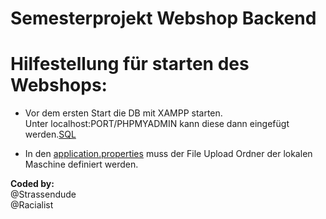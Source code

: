 # Semesterprojekt Webshop Backend


# Hilfestellung für starten des Webshops:
- Vor dem ersten Start die DB mit XAMPP starten. <br>
  Unter localhost:PORT/PHPMYADMIN kann diese dann eingefügt werden.[SQL](https://github.com/StrassenDude/vinylparadise-backend/blob/SimonDev/src/main/resources/VinylDB.sql)
  
- In den [application.properties](https://github.com/StrassenDude/vinylparadise-backend/blob/SimonDev/src/main/resources/application.properties) muss der File Upload Ordner der lokalen Maschine definiert werden.






**Coded by:** <br>
@Strassendude <br>
@Racialist

